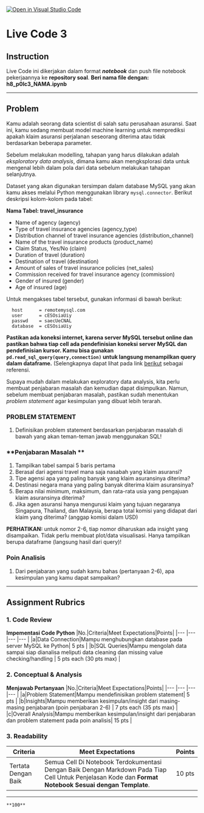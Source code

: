 [![Open in Visual Studio Code](https://classroom.github.com/assets/open-in-vscode-c66648af7eb3fe8bc4f294546bfd86ef473780cde1dea487d3c4ff354943c9ae.svg)](https://classroom.github.com/online_ide?assignment_repo_id=8296170&assignment_repo_type=AssignmentRepo)
# Live Code 3

## Instruction

Live Code ini dikerjakan dalam format ***notebook*** dan push file notebook pekerjaannya ke <strong>repository soal</strong>. **Beri nama file dengan: h8_p0lc3_NAMA.ipynb**

---

## Problem

Kamu adalah seorang data scientist di salah satu perusahaan asuransi. Saat ini, kamu sedang membuat model machine learning untuk memprediksi apakah klaim asuransi perjalanan seseorang diterima atau tidak berdasarkan beberapa parameter.

Sebelum melakukan modelling, tahapan yang harus dilakukan adalah *eksploratory data analysis*, dimana kamu akan mengksplorasi data untuk mengenal lebih dalam pola dari data sebelum melakukan tahapan selanjutnya.

Dataset yang akan digunakan tersimpan dalam database MySQL yang akan kamu akses melalui Python menggunakan library `mysql.connector`. Berikut deskripsi kolom-kolom pada tabel:

**Nama Tabel: travel_insurance**
- Name of agency (agency)
- Type of travel insurance agencies (agency_type)
- Distribution channel of travel insurance agencies (distribution_channel)
- Name of the travel insurance products (product_name)
- Claim Status, Yes/No (claim)
- Duration of travel (duration)
- Destination of travel (destination)
- Amount of sales of travel insurance policies (net_sales)
- Commission received for travel insurance agency (commission)
- Gender of insured (gender)
- Age of insured (age)

Untuk mengakses tabel tersebut, gunakan informasi di bawah berikut:

```
  host      = remotemysql.com
  user      = cESOsiaUiy
  passwd    = saecUeCNAL
  database  = cESOsiaUiy
```

**Pastikan ada koneksi internet, karena server MySQL tersebut online dan pastikan bahwa tiap cell ada pendefinisian koneksi server MySQL dan pendefinisian kursor. Kamu bisa gunakan `pd.read_sql_query(query,connection)` untuk langsung menampilkan query dalam dataframe.** (Selengkapnya dapat lihat pada link [berikut](https://stackoverflow.com/questions/64565904/how-to-use-pd-read-sql-using-mysql-connector) sebagai referensi.

Supaya mudah dalam melakukan exploratory data analysis, kita perlu membuat penjabaran masalah dan kemudian dapat disimpulkan. Namun, sebelum membuat penjabaran masalah, pastikan sudah menentukan *problem statement* agar kesimpulan yang dibuat lebih terarah.

### **PROBLEM STATEMENT**
1. Definisikan problem statement berdasarkan penjabaran masalah di bawah yang akan teman-teman jawab menggunakan SQL!

### **Penjabaran Masalah **
1. Tampilkan tabel sampai 5 baris pertama
2. Berasal dari agensi travel mana saja nasabah yang klaim asuransi?
3. Tipe agensi apa yang paling banyak yang klaim asuransinya diterima?
4. Destinasi negara mana yang paling banyak diterima klaim asuransinya?
5. Berapa nilai minimum, maksimum, dan rata-rata usia yang pengajuan klaim asuransinya diterima?
6. Jika agen asuransi hanya mengurusi klaim yang tujuan negaranya Singapura, Thailand, dan Malaysia, berapa total komisi yang didapat dari klaim yang diterima? (anggap komisi dalam USD)

**PERHATIKAN:** untuk nomor 2-6, tiap nomor diharuskan ada insight yang disampaikan. Tidak perlu membuat plot/data visualisasi. Hanya tampilkan berupa dataframe (langsung hasil dari query)!

### **Poin Analisis**
1. Dari penjabaran yang sudah kamu bahas (pertanyaan 2-6), apa kesimpulan yang kamu dapat sampaikan?

---

## Assignment Rubrics

### 1. Code Review
**Impementasi Code Python**
|No.|Criteria|Meet Expectations|Points|
|--- |--- |--- |--- |
|a|Data Connection|Mampu menghubungkan database pada server MySQL ke Python| 5 pts |
|b|SQL Queries|Mampu mengolah data sampai siap dianalisa meliputi data cleaning dan missing value checking/handling | 5 pts each (30 pts max) |

### 2. Conceptual & Analysis
**Menjawab Pertanyaan**
|No.|Criteria|Meet Expectations|Points|
|--- |--- |--- |--- |
|a|Problem Statement|Mampu mendefinisikan problem statement| 5 pts |
|b|Insights|Mampu memberikan kesimpulan/insight dari masing-masing penjabaran (poin penjabaran 2-6) | 7 pts each (35 pts max) |
|c|Overall Analysis|Mampu memberikan kesimpulan/insight dari penjabaran dan problem statement pada poin analisis| 15 pts |

### 3. Readability

|Criteria|Meet Expectations|Points|
|--- |--- |--- |
|Tertata Dengan Baik|Semua Cell Di Notebook Terdokumentasi Dengan Baik Dengan Markdown Pada Tiap Cell Untuk Penjelasan Kode dan **Format Notebook Sesuai dengan Template**.| 10 pts |

---

```{admonition} Total Points
**100**
```
